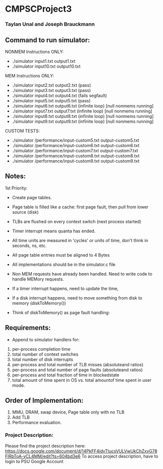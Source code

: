 # CMPSCProject3
### Taylan Unal and Joseph Brauckmann

## Command to run simulator:
NONMEM Instructions ONLY:
- ./simulator input1.txt output1.txt
- ./simulator input10.txt output10.txt

MEM Instructions ONLY:
- ./simulator input2.txt output2.txt (pass)
- ./simulator input3.txt output3.txt (pass)
- ./simulator input4.txt output4.txt (fails segfault)
- ./simulator input5.txt output5.txt (pass)
- ./simulator input6.txt output6.txt (infinite loop) [null nonmems running]
- ./simulator input7.txt output7.txt (infinite loop) [null nonmems running]
- ./simulator input8.txt output8.txt (infinite loop) [null nonmems running]
- ./simulator input9.txt output9.txt (infinite loop) [null nonmems running]

CUSTOM TESTS:
- ./simulator /performance/input-custom5.txt output-custom5.txt
- ./simulator /performance/input-custom6.txt output-custom6.txt
- ./simulator /performance/input-custom7.txt output-custom7.txt
- ./simulator /performance/input-custom8.txt output-custom8.txt
- ./simulator /performance/input-custom9.txt output-custom9.txt


## Notes:
1st Priority:
- Create page tables.
- Page table is filled like a cache: first page fault, then pull from lower source (disk)

- TLBs are flushed on every context switch (next process started)

- Timer interrupt means quanta has ended.
- All time units are measured in 'cycles' or units of time, don't think in seconds, ns, etc.
- All page table entries must be aligned to 4 Bytes
- All implementations should be in the simulator.c file
- Non MEM requests have already been handled. Need to write code to handle MEMory requests.
- If a timer interrupt happens, need to update the time,
- If a disk interrupt happens, need to move something from disk to memory (diskToMemory())
- Think of diskToMemory() as page fault handling:

## Requirements:
- Append to simulator handlers for:
1. per-process completion time
2. total number of context switches
3. total number of disk interrupts
4. per-process and total number of TLB misses (absoluteand ratios)
5. per-process and total number of page faults (absoluteand ratios)
6. per-process and total fraction of time in blockedstate
7. total amount of time spent in OS vs. total amountof time spent in user mode.

## Order of Implementation:
1. MMU, DRAM, swap device, Page table only with no TLB
2. Add TLB
3. Performance evaluation.

### Project Description:
Please find the project description here: https://docs.google.com/document/d/14PkFF4idvTlucsVULVwUkChZxvG78FIRbToA-yCL4MM/edit?ts=604bd3e6
To access project description, have to login to PSU Google Account
